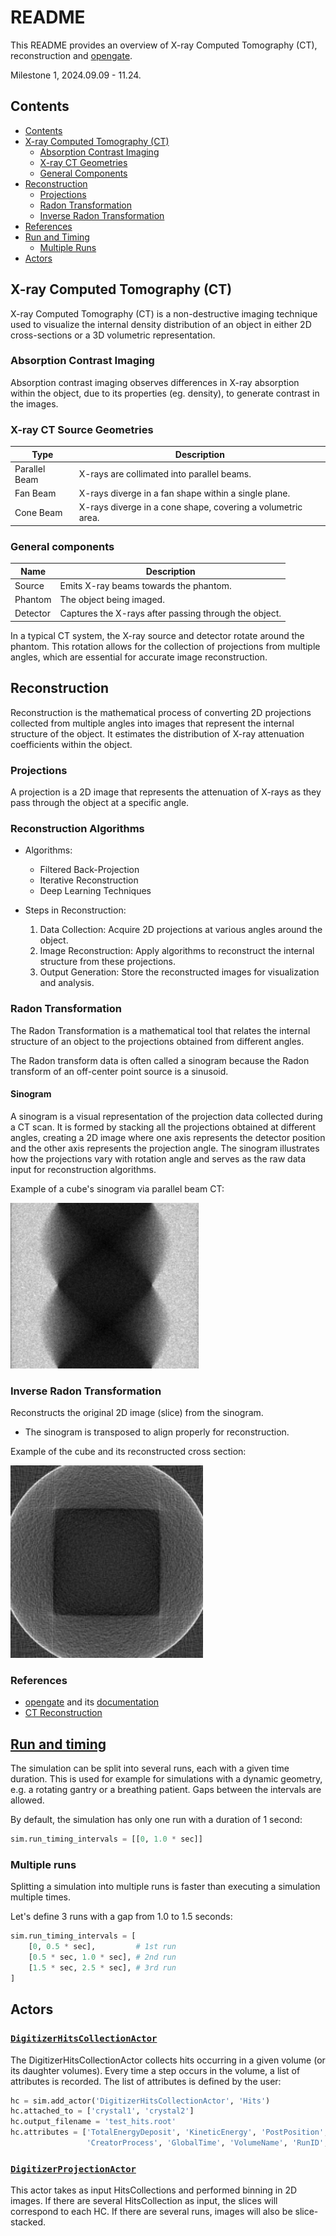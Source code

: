 # README

This README provides an overview of X-ray Computed Tomography (CT), reconstruction and [opengate](https://github.com/OpenGATE/opengate).

Milestone 1, 2024.09.09 - 11.24.

## Contents

- [Contents](#contents)
- [X-ray Computed Tomography (CT)](#x-ray-computed-tomography-ct)
  - [Absorption Contrast Imaging](#absorption-contrast-imaging)
  - [X-ray CT Geometries](#x-ray-ct-geometries)
  - [General Components](#general-components)
- [Reconstruction](#reconstruction)
  - [Projections](#projections)
  - [Radon Transformation](#radon-transformation)
  - [Inverse Radon Transformation](#inverse-radon-transformation)
- [References](#references)
- [Run and Timing](#run-and-timing)
  - [Multiple Runs](#multiple-runs)
- [Actors](#actors)

## X-ray Computed Tomography (CT)

X-ray Computed Tomography (CT) is a non-destructive imaging technique used to visualize the internal density distribution of an object in either 2D cross-sections or a 3D volumetric representation.

### Absorption Contrast Imaging

Absorption contrast imaging observes differences in X-ray absorption within the object, due to its properties (eg. density), to generate contrast in the images.

### X-ray CT Source Geometries

| Type               | Description                                                 |
|--------------------|-------------------------------------------------------------|
| Parallel Beam      | X-rays are collimated into parallel beams.                  |
| Fan Beam           | X-rays diverge in a fan shape within a single plane.        |
| Cone Beam          | X-rays diverge in a cone shape, covering a volumetric area. |

### General components

| Name               | Description                                                |
|--------------------|------------------------------------------------------------|
| Source             | Emits X-ray beams towards the phantom.                     |
| Phantom            | The object being imaged.                                   |
| Detector           | Captures the X-rays after passing through the object.      |

In a typical CT system, the X-ray source and detector rotate around the phantom. This rotation allows for the collection of projections from multiple angles, which are essential for accurate image reconstruction.

## Reconstruction

Reconstruction is the mathematical process of converting 2D projections collected from multiple angles into images that represent the internal structure of the object. It estimates the distribution of X-ray attenuation coefficients within the object.

### Projections

A projection is a 2D image that represents the attenuation of X-rays as they pass through the object at a specific angle.

### Reconstruction Algorithms

- Algorithms:
  - Filtered Back-Projection
  - Iterative Reconstruction
  - Deep Learning Techniques

- Steps in Reconstruction:
  1. Data Collection: Acquire 2D projections at various angles around the object.
  2. Image Reconstruction: Apply algorithms to reconstruct the internal structure from these projections.
  3. Output Generation: Store the reconstructed images for visualization and analysis.

### Radon Transformation

The Radon Transformation is a mathematical tool that relates the internal structure of an object to the projections obtained from different angles.

The Radon transform data is often called a sinogram because the Radon transform of an off-center point source is a sinusoid.

#### Sinogram

A sinogram is a visual representation of the projection data collected during a CT scan. It is formed by stacking all the projections obtained at different angles, creating a 2D image where one axis represents the detector position and the other axis represents the projection angle. The sinogram illustrates how the projections vary with rotation angle and serves as the raw data input for reconstruction algorithms.

Example of a cube's sinogram via parallel beam CT:

![Cube Sinogram Image](parallel_beam/sinogram.png "Cube Sinogram")

### Inverse Radon Transformation

Reconstructs the original 2D image (slice) from the sinogram.

- The sinogram is transposed to align properly for reconstruction.

Example of the cube and its reconstructed cross section:

![Cube Cross Section Reconstructed Image](parallel_beam/reconstructed_box.png "Cube Cross Section Reconstructed")

### References

- [opengate](https://github.com/OpenGATE/opengate) and its [documentation](https://opengate-python.readthedocs.io/en/master/)
- [CT Reconstruction](https://rigaku.com/products/imaging-ndt/x-ray-ct/learning/blog/how-does-ct-reconstruction-work)

## [Run and timing](https://opengate-python.readthedocs.io/en/master/user_guide/user_guide_reference_simulation.html#run-and-timing)

The simulation can be split into several runs, each with a given time duration. This is used for example for simulations with a dynamic geometry, e.g. a rotating gantry or a breathing patient. Gaps between the intervals are allowed. 

By default, the simulation has only one run with a duration of 1 second:
```python
sim.run_timing_intervals = [[0, 1.0 * sec]]
```

### Multiple runs

Splitting a simulation into multiple runs is faster than executing a simulation multiple times.

Let's define 3 runs with a gap from 1.0 to 1.5 seconds:
```python
sim.run_timing_intervals = [
    [0, 0.5 * sec],         # 1st run
    [0.5 * sec, 1.0 * sec], # 2nd run
    [1.5 * sec, 2.5 * sec], # 3rd run
]
```

## Actors

### [`DigitizerHitsCollectionActor`](https://opengate-python.readthedocs.io/en/master/user_guide/user_guide_reference_actors.html#digitizerhitscollectionactor)

The DigitizerHitsCollectionActor collects hits occurring in a given volume (or its daughter volumes). Every time a step occurs in the volume, a list of attributes is recorded. The list of attributes is defined by the user:
```python
hc = sim.add_actor('DigitizerHitsCollectionActor', 'Hits')
hc.attached_to = ['crystal1', 'crystal2']
hc.output_filename = 'test_hits.root'
hc.attributes = ['TotalEnergyDeposit', 'KineticEnergy', 'PostPosition',
                 'CreatorProcess', 'GlobalTime', 'VolumeName', 'RunID', 'ThreadID', 'TrackID']
```

### [`DigitizerProjectionActor`](https://opengate-python.readthedocs.io/en/master/user_guide/user_guide_reference_actors.html#opengate.actors.digitizers.DigitizerProjectionActor)

This actor takes as input HitsCollections and performed binning in 2D images. If there are several HitsCollection as input, the slices will correspond to each HC. If there are several runs, images will also be slice-stacked.
